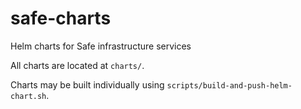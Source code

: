 # safe-charts

Helm charts for Safe infrastructure services

All charts are located at `charts/`.

Charts may be built individually using `scripts/build-and-push-helm-chart.sh`.
